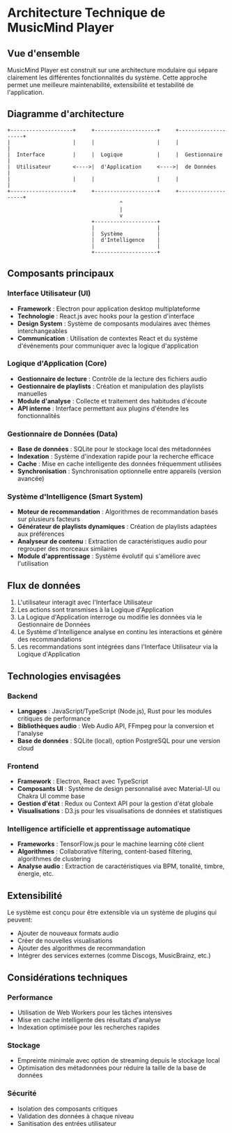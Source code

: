 # Architecture Technique de MusicMind Player

## Vue d'ensemble

MusicMind Player est construit sur une architecture modulaire qui sépare clairement les différentes fonctionnalités du système. Cette approche permet une meilleure maintenabilité, extensibilité et testabilité de l'application.

## Diagramme d'architecture
```
+--------------------+     +--------------------+     +--------------------+
|                    |     |                    |     |                    |
|  Interface         |     |  Logique           |     |  Gestionnaire      |
|  Utilisateur       <---->|  d'Application     <---->|  de Données        |
|                    |     |                    |     |                    |
+--------------------+     +--------------------+     +--------------------+
                                    ^
                                    |
                                    v
                           +--------------------+
                           |                    |
                           |  Système           |
                           |  d'Intelligence    |
                           |                    |
                           +--------------------+
```

## Composants principaux

### Interface Utilisateur (UI)
- **Framework** : Electron pour application desktop multiplateforme
- **Technologie** : React.js avec hooks pour la gestion d'interface
- **Design System** : Système de composants modulaires avec thèmes interchangeables
- **Communication** : Utilisation de contextes React et du système d'événements pour communiquer avec la logique d'application

### Logique d'Application (Core)
- **Gestionnaire de lecture** : Contrôle de la lecture des fichiers audio
- **Gestionnaire de playlists** : Création et manipulation des playlists manuelles
- **Module d'analyse** : Collecte et traitement des habitudes d'écoute
- **API interne** : Interface permettant aux plugins d'étendre les fonctionnalités

### Gestionnaire de Données (Data)
- **Base de données** : SQLite pour le stockage local des métadonnées
- **Indexation** : Système d'indexation rapide pour la recherche efficace
- **Cache** : Mise en cache intelligente des données fréquemment utilisées
- **Synchronisation** : Synchronisation optionnelle entre appareils (version avancée)

### Système d'Intelligence (Smart System)
- **Moteur de recommandation** : Algorithmes de recommandation basés sur plusieurs facteurs
- **Générateur de playlists dynamiques** : Création de playlists adaptées aux préférences
- **Analyseur de contenu** : Extraction de caractéristiques audio pour regrouper des morceaux similaires
- **Module d'apprentissage** : Système évolutif qui s'améliore avec l'utilisation

## Flux de données

1. L'utilisateur interagit avec l'Interface Utilisateur
2. Les actions sont transmises à la Logique d'Application
3. La Logique d'Application interroge ou modifie les données via le Gestionnaire de Données
4. Le Système d'Intelligence analyse en continu les interactions et génère des recommandations
5. Les recommandations sont intégrées dans l'Interface Utilisateur via la Logique d'Application

## Technologies envisagées

### Backend
- **Langages** : JavaScript/TypeScript (Node.js), Rust pour les modules critiques de performance
- **Bibliothèques audio** : Web Audio API, FFmpeg pour la conversion et l'analyse
- **Base de données** : SQLite (local), option PostgreSQL pour une version cloud

### Frontend
- **Framework** : Electron, React avec TypeScript
- **Composants UI** : Système de design personnalisé avec Material-UI ou Chakra UI comme base
- **Gestion d'état** : Redux ou Context API pour la gestion d'état globale
- **Visualisations** : D3.js pour les visualisations de données et statistiques

### Intelligence artificielle et apprentissage automatique
- **Frameworks** : TensorFlow.js pour le machine learning côté client
- **Algorithmes** : Collaborative filtering, content-based filtering, algorithmes de clustering
- **Analyse audio** : Extraction de caractéristiques via BPM, tonalité, timbre, énergie, etc.

## Extensibilité

Le système est conçu pour être extensible via un système de plugins qui peuvent:
- Ajouter de nouveaux formats audio
- Créer de nouvelles visualisations
- Ajouter des algorithmes de recommandation
- Intégrer des services externes (comme Discogs, MusicBrainz, etc.)

## Considérations techniques

### Performance
- Utilisation de Web Workers pour les tâches intensives
- Mise en cache intelligente des résultats d'analyse
- Indexation optimisée pour les recherches rapides

### Stockage
- Empreinte minimale avec option de streaming depuis le stockage local
- Optimisation des métadonnées pour réduire la taille de la base de données

### Sécurité
- Isolation des composants critiques
- Validation des données à chaque niveau
- Sanitisation des entrées utilisateur
